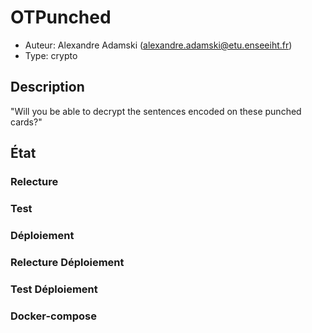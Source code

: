 # OTPunched

- Auteur: Alexandre Adamski (<alexandre.adamski@etu.enseeiht.fr>)
- Type: crypto

## Description

"Will you be able to decrypt the sentences encoded on these punched cards?"

## État

### Relecture

### Test

### Déploiement

### Relecture Déploiement

### Test Déploiement

### Docker-compose
